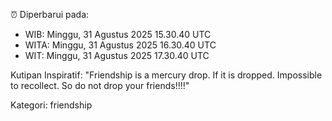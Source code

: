⏰ Diperbarui pada:
- WIB: Minggu, 31 Agustus 2025 15.30.40 UTC
- WITA: Minggu, 31 Agustus 2025 16.30.40 UTC
- WIT: Minggu, 31 Agustus 2025 17.30.40 UTC

Kutipan Inspiratif:
"Friendship is a mercury drop. If it is dropped. Impossible to recollect. So do not drop your friends!!!!"


Kategori: friendship

